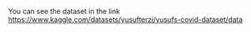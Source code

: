 
You can see the dataset in the link 
https://www.kaggle.com/datasets/yusufterzi/yusufs-covid-dataset/data
